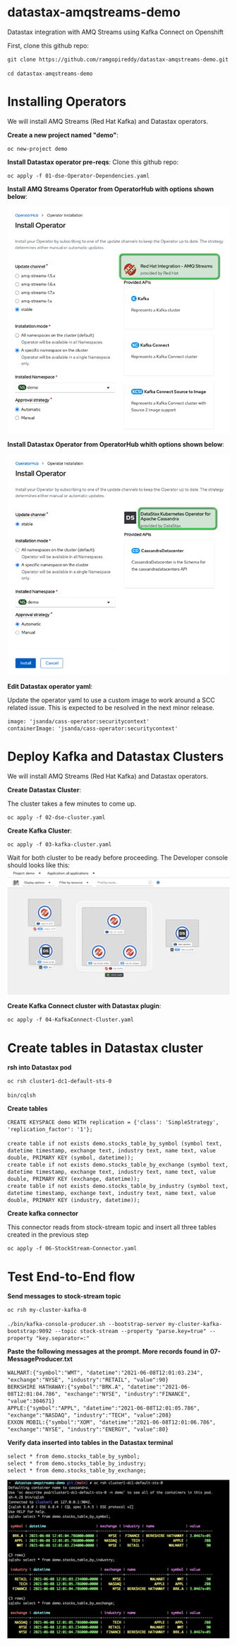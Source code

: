 # datastax-amqstreams-demo
Datastax integration with AMQ Streams using Kafka Connect on Openshift

First, clone this github repo:
```
git clone https://github.com/ramgopireddy/datastax-amqstreams-demo.git

cd datastax-amqstreams-demo
```

# Installing Operators
We will install AMQ Streams (Red Hat Kafka) and Datastax operators.

**Create a new project named "demo"**: 
```
oc new-project demo
```

**Install Datastax operator pre-reqs**: 
Clone this github repo:
```
oc apply -f 01-dse-Operator-Dependencies.yaml
```
**Install AMQ Streams Operator from OperatorHub with options shown below**: 

   <img src="docimgs/amqstreamsoperator.png" alt="repo sample"/>


**Install Datastax Operator from OperatorHub whith options shown below**: 

   <img src="docimgs/datastaxoperator.png" alt="repo sample"/>

**Edit Datastax operator yaml**:

Update the operator yaml to use a custom image to work around a SCC related issue. This is expected to be resolved in the next minor release.
```
image: 'jsanda/cass-operator:securitycontext'
containerImage: 'jsanda/cass-operator:securitycontext'
```
# Deploy Kafka and Datastax Clusters

We will install AMQ Streams (Red Hat Kafka) and Datastax operators.

**Create Datastax Cluster**:

The cluster takes a few minutes to come up.
```
oc apply -f 02-dse-cluster.yaml
```
**Create Kafka Cluster**:
```
oc apply -f 03-kafka-cluster.yaml
```
Wait for both cluster to be ready before proceeding. The Developer console should looks like this:
<img src="docimgs/devconsole.png" alt="repo sample"/>

**Create Kafka Connect cluster with Datastax plugin**: 
```
oc apply -f 04-KafkaConnect-Cluster.yaml
```

# Create tables in Datastax cluster

**rsh into Datastax pod**
```
oc rsh cluster1-dc1-default-sts-0

bin/cqlsh
```
**Create tables**

```
CREATE KEYSPACE demo WITH replication = {'class': 'SimpleStrategy', 'replication_factor': '1'};

create table if not exists demo.stocks_table_by_symbol (symbol text, datetime timestamp, exchange text, industry text, name text, value double, PRIMARY KEY (symbol, datetime));
create table if not exists demo.stocks_table_by_exchange (symbol text, datetime timestamp, exchange text, industry text, name text, value double, PRIMARY KEY (exchange, datetime));
create table if not exists demo.stocks_table_by_industry (symbol text, datetime timestamp, exchange text, industry text, name text, value double, PRIMARY KEY (industry, datetime));
```

**Create kafka connector** 

This connector reads from stock-stream topic and insert all three tables created in the previous step

```
oc apply -f 06-StockStream-Connector.yaml
```
# Test End-to-End flow

**Send messages to stock-stream topic**
```
oc rsh my-cluster-kafka-0

./bin/kafka-console-producer.sh --bootstrap-server my-cluster-kafka-bootstrap:9092 --topic stock-stream --property "parse.key=true" --property "key.separator=:"
```

**Paste the following messages at the prompt. More records found in 07-MessageProducer.txt**

```
WALMART:{"symbol":"WMT", "datetime":"2021-06-08T12:01:03.234", "exchange":"NYSE", "industry":"RETAIL", "value":90}
BERKSHIRE HATHAWAY:{"symbol":"BRK.A", "datetime":"2021-06-08T12:01:04.786", "exchange":"NYSE", "industry":"FINANCE", "value":304671}
APPLE:{"symbol":"APPL", "datetime":"2021-06-08T12:01:05.786", "exchange":"NASDAQ", "industry":"TECH", "value":208}
EXXON MOBIL:{"symbol":"XOM", "datetime":"2021-06-08T12:01:06.786", "exchange":"NYSE", "industry":"ENERGY", "value":80}
```

**Verify data inserted into tables in the Datastax terminal**

```
select * from demo.stocks_table_by_symbol;
select * from demo.stocks_table_by_industry;
select * from demo.stocks_table_by_exchange;

```
   <img src="docimgs/verifytables.png" alt="repo sample"/>

